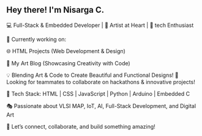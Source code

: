 ##  Hey there! I'm Nisarga C.
💻 Full-Stack & Embedded Developer | 🎨 Artist at Heart | 🚀 tech Enthusiast

🚀 Currently working on:

🌐 HTML Projects (Web Development & Design)

🎨 My Art Blog (Showcasing Creativity with Code)

💡 Blending Art & Code to Create Beautiful and Functional Designs!
🔎 Looking for teammates to collaborate on hackathons & innovative projects!

🔧 Tech Stack:
HTML | CSS | JavaScript | Python | Arduino | Embedded C

🎭 Passionate about VLSI MAP, IoT, AI, Full-Stack Development, and Digital Art

🚀 Let’s connect, collaborate, and build something amazing!
